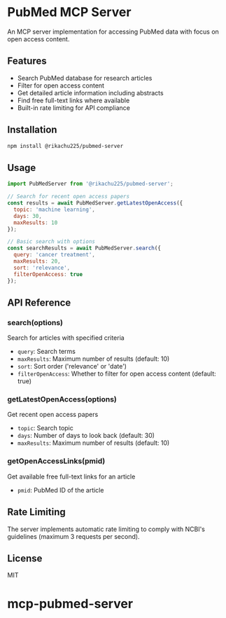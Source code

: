 # PubMed MCP Server

An MCP server implementation for accessing PubMed data with focus on open access content.

## Features

- Search PubMed database for research articles
- Filter for open access content
- Get detailed article information including abstracts
- Find free full-text links where available
- Built-in rate limiting for API compliance

## Installation

```bash
npm install @rikachu225/pubmed-server
```

## Usage

```javascript
import PubMedServer from '@rikachu225/pubmed-server';

// Search for recent open access papers
const results = await PubMedServer.getLatestOpenAccess({
  topic: 'machine learning',
  days: 30,
  maxResults: 10
});

// Basic search with options
const searchResults = await PubMedServer.search({
  query: 'cancer treatment',
  maxResults: 20,
  sort: 'relevance',
  filterOpenAccess: true
});
```

## API Reference

### search(options)
Search for articles with specified criteria
- `query`: Search terms
- `maxResults`: Maximum number of results (default: 10)
- `sort`: Sort order ('relevance' or 'date')
- `filterOpenAccess`: Whether to filter for open access content (default: true)

### getLatestOpenAccess(options)
Get recent open access papers
- `topic`: Search topic
- `days`: Number of days to look back (default: 30)
- `maxResults`: Maximum number of results (default: 10)

### getOpenAccessLinks(pmid)
Get available free full-text links for an article
- `pmid`: PubMed ID of the article

## Rate Limiting

The server implements automatic rate limiting to comply with NCBI's guidelines (maximum 3 requests per second).

## License

MIT
# mcp-pubmed-server
